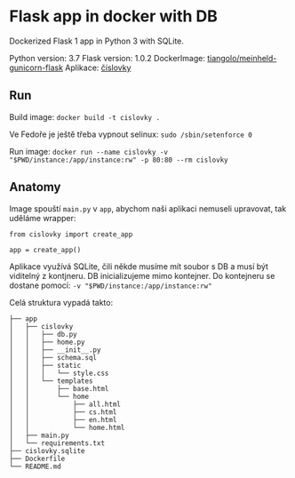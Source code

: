 
# Flask app in docker with DB

Dockerized Flask 1 app in Python 3 with SQLite.

Python version: 3.7
Flask version: 1.0.2
DockerImage: [tiangolo/meinheld-gunicorn-flask](https://github.com/tiangolo/meinheld-gunicorn-flask-docker)
Aplikace: [číslovky](https://github.com/Kedrigern/example-projects/tree/master/python/flask)

## Run

Build image: `docker build -t cislovky .`

Ve Fedoře je ještě třeba vypnout selinux: `sudo /sbin/setenforce 0`

Run image: `docker run --name cislovky -v "$PWD/instance:/app/instance:rw" -p 80:80 --rm cislovky`

## Anatomy

Image spouští `main.py` v `app`, abychom naši aplikaci nemuseli upravovat, tak uděláme wrapper:

```python3
from cislovky import create_app

app = create_app()
```

Aplikace využívá SQLite, čili někde musíme mít soubor s DB a musí být viditelný z kontjneru. DB inicializujeme mimo kontejner. Do kontejneru se dostane pomocí: `-v "$PWD/instance:/app/instance:rw"`

Celá struktura vypadá takto:

```
├── app
│   ├── cislovky
│   │   ├── db.py
│   │   ├── home.py
│   │   ├── __init__.py
│   │   ├── schema.sql
│   │   ├── static
│   │   │   └── style.css
│   │   └── templates
│   │       ├── base.html
│   │       └── home
│   │           ├── all.html
│   │           ├── cs.html
│   │           ├── en.html
│   │           └── home.html
│   ├── main.py
│   └── requirements.txt
├── cislovky.sqlite
├── Dockerfile
└── README.md
```